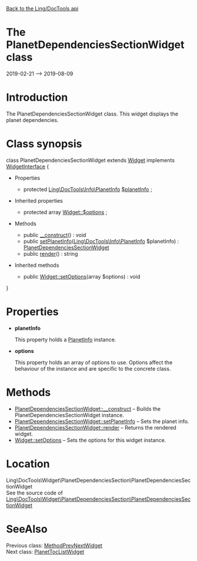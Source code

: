 [Back to the Ling/DocTools api](https://github.com/lingtalfi/DocTools/blob/master/doc/api/Ling/DocTools.md)



The PlanetDependenciesSectionWidget class
================
2019-02-21 --> 2019-08-09






Introduction
============

The PlanetDependenciesSectionWidget class.
This widget displays the planet dependencies.



Class synopsis
==============


class <span class="pl-k">PlanetDependenciesSectionWidget</span> extends [Widget](https://github.com/lingtalfi/DocTools/blob/master/doc/api/Ling/DocTools/Widget/Widget.md) implements [WidgetInterface](https://github.com/lingtalfi/DocTools/blob/master/doc/api/Ling/DocTools/Widget/WidgetInterface.md) {

- Properties
    - protected [Ling\DocTools\Info\PlanetInfo](https://github.com/lingtalfi/DocTools/blob/master/doc/api/Ling/DocTools/Info/PlanetInfo.md) [$planetInfo](#property-planetInfo) ;

- Inherited properties
    - protected array [Widget::$options](#property-options) ;

- Methods
    - public [__construct](https://github.com/lingtalfi/DocTools/blob/master/doc/api/Ling/DocTools/Widget/PlanetDependenciesSection/PlanetDependenciesSectionWidget/__construct.md)() : void
    - public [setPlanetInfo](https://github.com/lingtalfi/DocTools/blob/master/doc/api/Ling/DocTools/Widget/PlanetDependenciesSection/PlanetDependenciesSectionWidget/setPlanetInfo.md)([Ling\DocTools\Info\PlanetInfo](https://github.com/lingtalfi/DocTools/blob/master/doc/api/Ling/DocTools/Info/PlanetInfo.md) $planetInfo) : [PlanetDependenciesSectionWidget](https://github.com/lingtalfi/DocTools/blob/master/doc/api/Ling/DocTools/Widget/PlanetDependenciesSection/PlanetDependenciesSectionWidget.md)
    - public [render](https://github.com/lingtalfi/DocTools/blob/master/doc/api/Ling/DocTools/Widget/PlanetDependenciesSection/PlanetDependenciesSectionWidget/render.md)() : string

- Inherited methods
    - public [Widget::setOptions](https://github.com/lingtalfi/DocTools/blob/master/doc/api/Ling/DocTools/Widget/Widget/setOptions.md)(array $options) : void

}




Properties
=============

- <span id="property-planetInfo"><b>planetInfo</b></span>

    This property holds a [PlanetInfo](https://github.com/lingtalfi/DocTools/blob/master/doc/api/Ling/DocTools/Info/PlanetInfo.md) instance.
    
    

- <span id="property-options"><b>options</b></span>

    This property holds an array of options to use. Options affect the behaviour of the instance and
    are specific to the concrete class.
    
    



Methods
==============

- [PlanetDependenciesSectionWidget::__construct](https://github.com/lingtalfi/DocTools/blob/master/doc/api/Ling/DocTools/Widget/PlanetDependenciesSection/PlanetDependenciesSectionWidget/__construct.md) &ndash; Builds the PlanetDependenciesSectionWidget instance.
- [PlanetDependenciesSectionWidget::setPlanetInfo](https://github.com/lingtalfi/DocTools/blob/master/doc/api/Ling/DocTools/Widget/PlanetDependenciesSection/PlanetDependenciesSectionWidget/setPlanetInfo.md) &ndash; Sets the planet info.
- [PlanetDependenciesSectionWidget::render](https://github.com/lingtalfi/DocTools/blob/master/doc/api/Ling/DocTools/Widget/PlanetDependenciesSection/PlanetDependenciesSectionWidget/render.md) &ndash; Returns the rendered widget.
- [Widget::setOptions](https://github.com/lingtalfi/DocTools/blob/master/doc/api/Ling/DocTools/Widget/Widget/setOptions.md) &ndash; Sets the options for this widget instance.





Location
=============
Ling\DocTools\Widget\PlanetDependenciesSection\PlanetDependenciesSectionWidget<br>
See the source code of [Ling\DocTools\Widget\PlanetDependenciesSection\PlanetDependenciesSectionWidget](https://github.com/lingtalfi/DocTools/blob/master/Widget/PlanetDependenciesSection/PlanetDependenciesSectionWidget.php)



SeeAlso
==============
Previous class: [MethodPrevNextWidget](https://github.com/lingtalfi/DocTools/blob/master/doc/api/Ling/DocTools/Widget/MethodPrevNext/MethodPrevNextWidget.md)<br>Next class: [PlanetTocListWidget](https://github.com/lingtalfi/DocTools/blob/master/doc/api/Ling/DocTools/Widget/PlanetTocList/PlanetTocListWidget.md)<br>
